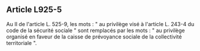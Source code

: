Article L925-5
----
Au II de l'article L. 525-9, les mots : " au privilège visé à l'article L. 243-4
du code de la sécurité sociale " sont remplacés par les mots : " au privilège
organisé en faveur de la caisse de prévoyance sociale de la collectivité
territoriale ".
